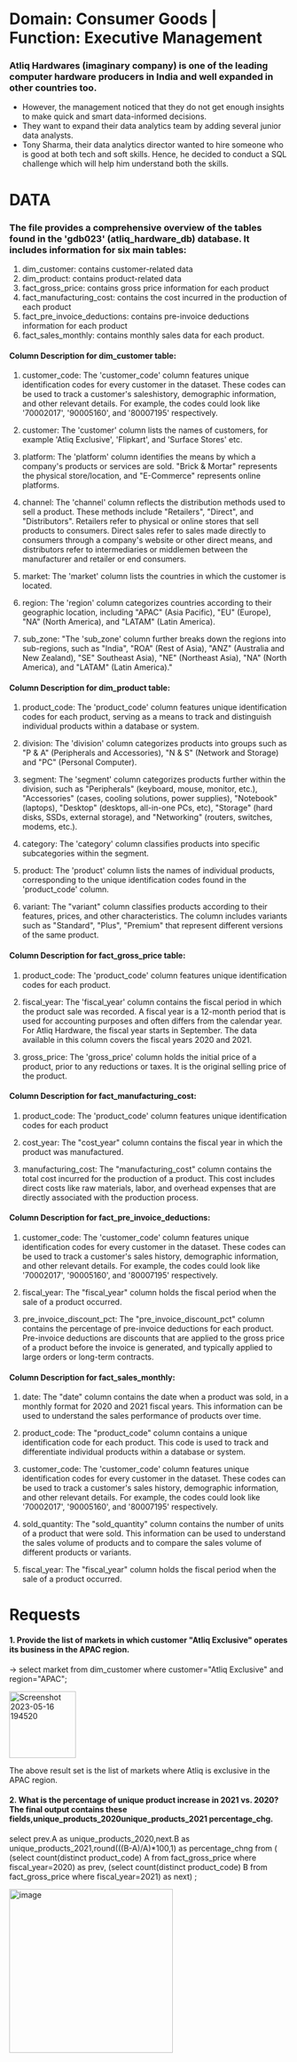 # Domain:  Consumer Goods | Function: Executive Management
### Atliq Hardwares (imaginary company) is one of the leading computer hardware producers in India and well expanded in other countries too.
* However, the management noticed that they do not get enough insights to make quick and smart data-informed decisions. 
* They want to expand their data analytics team by adding several junior data analysts.
* Tony Sharma, their data analytics director wanted to hire someone who is good at both tech and soft skills. Hence, he decided to conduct a SQL challenge which will help him understand both the skills.    

# DATA
### The file provides a comprehensive overview of the tables found in the 'gdb023' (atliq_hardware_db) database. It includes information for six main tables:

1. dim_customer: contains customer-related data
2. dim_product: contains product-related data
3. fact_gross_price: contains gross price information for each product
4. fact_manufacturing_cost: contains the cost incurred in the production of each product
5. fact_pre_invoice_deductions: contains pre-invoice deductions information for each product
6. fact_sales_monthly: contains monthly sales data for each product.

#### Column Description for dim_customer table:
1. customer_code: The 'customer_code' column features unique identification codes for every customer in the dataset. These codes can be used to track a customer's saleshistory, demographic information, and other relevant details. For example, the codes could look like '70002017', '90005160', and '80007195' respectively.

2. customer: The 'customer' column lists the names of customers, for example 'Atliq Exclusive', 'Flipkart', and 'Surface Stores' etc.

3. platform: The 'platform' column identifies the means by which a company's products or services are sold. "Brick & Mortar" represents the physical store/location, and "E-Commerce" represents online platforms.

4. channel: The 'channel' column reflects the distribution methods used to sell a product. These methods include "Retailers", "Direct", and "Distributors". Retailers refer to physical or online stores that sell products to consumers. Direct sales refer to sales made directly to consumers through a company's website or other direct means, and distributors refer to intermediaries or middlemen between the manufacturer and retailer or end consumers.

5. market: The 'market' column lists the countries in which the customer is located.

6. region: The 'region' column categorizes countries according to their geographic location, including "APAC" (Asia Pacific), "EU" (Europe), "NA" (North America), and 	"LATAM" (Latin America).

7. sub_zone: "The 'sub_zone' column further breaks down the regions into sub-regions, such as "India", "ROA" (Rest of Asia), "ANZ" (Australia and New Zealand), "SE" 	Southeast Asia), "NE" (Northeast Asia), "NA" (North America), and "LATAM" (Latin America)."


#### Column Description for dim_product table:
1. product_code: The 'product_code' column features unique identification codes for each product, serving as a means to track and distinguish individual products within a 		database or system.

2. division: The 'division' column categorizes products into groups such as "P & A" (Peripherals and Accessories), "N & S" (Network and Storage) and "PC" (Personal 				 Computer).

3. segment: The 'segment' column categorizes products further within the division, such as "Peripherals" (keyboard, mouse, monitor, etc.), "Accessories" (cases, cooling solutions, power supplies), "Notebook" (laptops), "Desktop" (desktops, all-in-one PCs, etc), "Storage" (hard disks, SSDs, external storage), and "Networking" (routers, switches, modems, etc.).

4. category: The 'category' column classifies products into specific subcategories within the segment.

5. product: The 'product' column lists the names of individual products, corresponding to the unique identification codes found in the 'product_code' column.

6. variant: The "variant" column classifies products according to their features, prices, and other characteristics. The column includes variants such as "Standard", "Plus", "Premium" that represent different versions of the same product.

#### Column Description for fact_gross_price table:
1. product_code: The 'product_code' column features unique identification codes for each product.

2. fiscal_year: The 'fiscal_year' column contains the fiscal period in which the product sale was recorded. A fiscal year is a 12-month period that is used for accounting purposes and often differs from the calendar year. For Atliq Hardware, the fiscal year starts in September. The data available in this column covers the 	fiscal years 2020 and 2021.

3. gross_price: The 'gross_price' column holds the initial price of a product, prior to any reductions or taxes. It is the original selling price of the product.

#### Column Description for fact_manufacturing_cost:
1. product_code: The 'product_code' column features unique identification codes for each product

2. cost_year: The "cost_year" column contains the fiscal year in which the product was manufactured.

3. manufacturing_cost: The "manufacturing_cost" column contains the total cost incurred for the production of a product. This cost includes direct costs like
raw materials, labor, and overhead expenses that are directly associated with the production process.

#### Column Description for fact_pre_invoice_deductions:
1. customer_code: The 'customer_code' column features unique identification codes for every customer in the dataset. These codes can be used to track a customer's sales history, demographic information, and other relevant details. For example, the codes could look like '70002017', '90005160', and '80007195' respectively.

2. fiscal_year: The "fiscal_year" column holds the fiscal period when the sale of a product occurred.

3. pre_invoice_discount_pct: The "pre_invoice_discount_pct" column contains the percentage of pre-invoice deductions for each product. Pre-invoice deductions are 
discounts that are applied to the gross price of a product before the invoice is generated, and typically applied to large orders or long-term contracts.

#### Column Description for fact_sales_monthly:
1. date: The "date" column contains the date when a product was sold, in a monthly format for 2020 and 2021 fiscal years. This information can be used
to understand the sales performance of products over time.

2. product_code: The "product_code" column contains a unique identification code for each product. This code is used to track and differentiate individual 
products within a database or system.

3. customer_code: The 'customer_code' column features unique identification codes for every customer in the dataset. These codes can be used to track a customer's sales history, demographic information, and other relevant details. For example, the codes could look like '70002017', '90005160', and '80007195' respectively.

4. sold_quantity: The "sold_quantity" column contains the number of units of a product that were sold. This information can be used to understand the sales volume of products and to compare the sales volume of different products or variants.

5. fiscal_year: The "fiscal_year" column holds the fiscal period when the sale of a product occurred.

# Requests

#### 1. Provide the list of markets in which customer "Atliq Exclusive" operates its business in the APAC region.

-> select  market from dim_customer where customer="Atliq Exclusive" and region="APAC";


<img width="120" alt="Screenshot 2023-05-16 194520" src="https://github.com/sarojinimandapati/SQL-Projects/assets/124454596/d163ff31-8218-4fe2-bfca-6a27272bb203">  

The above result set is the list of markets where Atliq is exclusive in the APAC region.

#### 2. What is the percentage of unique product increase in 2021 vs. 2020? The final output contains these fields,unique_products_2020unique_products_2021 percentage_chg.

select prev.A as unique_products_2020,next.B as unique_products_2021,round(((B-A)/A)*100,1) as percentage_chng 
from (
(select count(distinct product_code) A from fact_gross_price where fiscal_year=2020) as prev,
(select count(distinct product_code) B from fact_gross_price where fiscal_year=2021) as next) ;

<img width="295" alt="image" src="https://github.com/sarojinimandapati/SQL-Projects/assets/124454596/0cc3c4db-8f91-4080-b365-4c46e4586c45">



